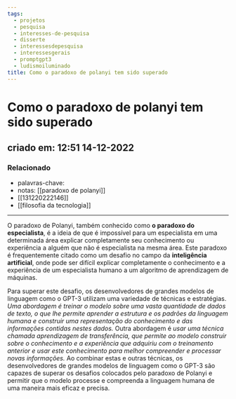 ```yaml
---
tags:
  - projetos
  - pesquisa
  - interesses-de-pesquisa
  - disserte
  - interessesdepesquisa
  - interessesgerais
  - promptgpt3
  - ludismoiluminado
title: Como o paradoxo de polanyi tem sido superado
---
```

# Como o paradoxo de polanyi tem sido superado
## criado em: 12:51 14-12-2022

### Relacionado
- palavras-chave: 
- notas: [[paradoxo de polanyi]]
- [[131220222146]]
- [[filosofia da tecnologia]]
- ---
O paradoxo de Polanyi, também conhecido como **o paradoxo do especialista**, é a ideia de que é impossível para um especialista em uma determinada área explicar completamente seu conhecimento ou experiência a alguém que não é especialista na mesma área. Este paradoxo é frequentemente citado como um desafio no campo da **inteligência artificial**, onde pode ser difícil explicar completamente o conhecimento e a experiência de um especialista humano a um algoritmo de aprendizagem de máquinas.

Para superar este desafio, os desenvolvedores de grandes modelos de linguagem como o GPT-3 utilizam uma variedade de técnicas e estratégias. *Uma abordagem é treinar o modelo sobre uma vasta quantidade de dados de texto, o que lhe permite aprender a estrutura e os padrões da linguagem humana e construir uma representação do conhecimento e das informações contidas nestes dados.* Outra abordagem é *usar uma técnica chamada aprendizagem de transferência, que permite ao modelo construir sobre o conhecimento e a experiência que adquiriu com o treinamento anterior e usar este conhecimento para melhor compreender e processar novas informações.* Ao combinar estas e outras técnicas, os desenvolvedores de grandes modelos de linguagem como o GPT-3 são capazes de superar os desafios colocados pelo paradoxo de Polanyi e permitir que o modelo processe e compreenda a linguagem humana de uma maneira mais eficaz e precisa.